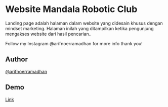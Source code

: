 # Website Mandala Robotic Club

Landing page adalah halaman dalam website yang didesain khusus dengan mindset marketing. 
Halaman inilah yang ditampilkan ketika pengunjung mengakses website dari hasil pencarian..

Follow my Instagram @arifnoerramadhan for more info thank you!

## Author

[@arifnoerramadhan](https://www.instagram.com/arifnoerramadhan/)


## Demo

[Link](https://arifnrrmdn.github.io/Website-Mandala-Robotic/)

